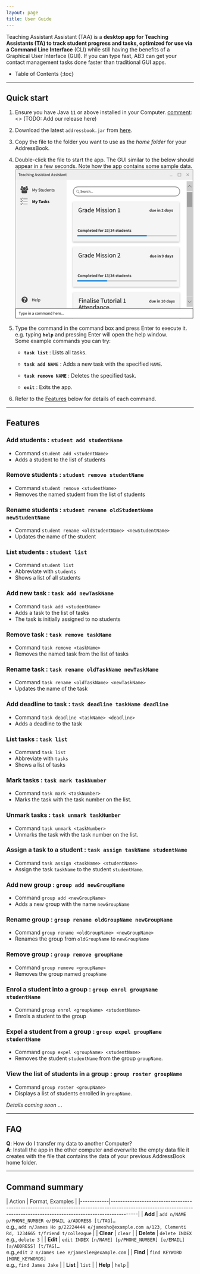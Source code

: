```yaml
---
layout: page
title: User Guide
---
```


Teaching Assistant Assistant (TAA) is a **desktop app for Teaching Assistants (TA) to track student progress and tasks,
optimized for use via a Command Line Interface** (CLI) while still having the
benefits of a Graphical User Interface (GUI). If you can type fast, AB3 can get your contact management tasks done
faster than traditional GUI apps.

* Table of Contents
{:toc}

--------------------------------------------------------------------------------------------------------------------

## Quick start

1. Ensure you have Java `11` or above installed in your Computer.
[comment]: <> (TODO: Add our release here)
1. Download the latest `addressbook.jar` from [here](https://github.com/se-edu/addressbook-level3/releases).

1. Copy the file to the folder you want to use as the _home folder_ for your AddressBook.

1. Double-click the file to start the app. The GUI similar to the below should appear in a few seconds. Note how the app contains some sample data.<br>
   ![Ui](images/Ui.png)

1. Type the command in the command box and press Enter to execute it. e.g. typing **`help`** and pressing Enter will open the help window.<br>
   Some example commands you can try:

   * **`task list`** : Lists all tasks.

   * **`task add NAME`** : Adds a new task with the specified `NAME`.

   * **`task remove NAME`** : Deletes the specified task.

   * **`exit`** : Exits the app.

1. Refer to the [Features](#features) below for details of each command.

--------------------------------------------------------------------------------------------------------------------

## Features

### Add students : `student add studentName`
* Command `student add <studentName>`
* Adds a student to the list of students

### Remove students : `student remove studentName`
* Command `student remove <studentName>`
* Removes the named student from the list of students

### Rename students : `student rename oldStudentName newStudentName`
* Command `student rename <oldStudentName> <newStudentName>`
* Updates the name of the student

### List students : `student list`
* Command `student list`
* Abbreviate with `students`
* Shows a list of all students

### Add new task : `task add newTaskName`
* Command `task add <studentName>`
* Adds a task to the list of tasks
* The task is initially assigned to no students

### Remove task : `task remove taskName`
* Command `task remove <taskName>`
* Removes the named task from the list of tasks

### Rename task : `task rename oldTaskName newTaskName`
* Command `task rename <oldTaskName> <newTaskName>`
* Updates the name of the task

### Add deadline to task : `task deadline taskName deadline`
* Command `task deadline <taskName> <deadline>`
* Adds a deadline to the task

### List tasks : `task list`
* Command `task list`
* Abbreviate with `tasks`
* Shows a list of tasks

### Mark tasks : `task mark taskNumber`
* Command `task mark <taskNumber>`
* Marks the task with the task number on the list.

### Unmark tasks : `task unmark taskNumber`
* Command `task unmark <taskNumber>`
* Unmarks the task with the task number on the list.

### Assign a task to a student : `task assign taskName studentName`
* Command `task assign <taskName> <studentName>`
* Assign the task `taskName` to the student `studentName`.


### Add new group : `group add newGroupName`
* Command `group add <newGroupName>`
* Adds a new group with the name `newGroupName`

### Rename group : `group rename oldGroupName newGroupName`
* Command `group rename <oldGroupName> <newGroupName>`
* Renames the group from `oldGroupName` to `newGroupName`

### Remove group : `group remove groupName`
* Command `group remove <groupName>`
* Removes the group named `groupName`

### Enrol a student into a group : `group enrol groupName studentName`
* Command `group enrol <groupName> <studentName>`
* Enrols a student to the group

### Expel a student from a group : `group expel groupName studentName`
* Command `group expel <groupName> <studentName>`
* Removes the student `studentName` from the group `groupName`.

### View the list of students in a group : `group roster groupName`
* Command `group roster <groupName>`
* Displays a list of students enrolled in `groupName`.


_Details coming soon ..._

--------------------------------------------------------------------------------------------------------------------

## FAQ

**Q**: How do I transfer my data to another Computer?<br>
**A**: Install the app in the other computer and overwrite the empty data file it creates with the file that contains the data of your previous AddressBook home folder.

--------------------------------------------------------------------------------------------------------------------

## Command summary

[comment]: <> (TODO: Update this)
| Action     | Format, Examples                                                                                                                                                      |
|------------|-----------------------------------------------------------------------------------------------------------------------------------------------------------------------|
| **Add**    | `add n/NAME p/PHONE_NUMBER e/EMAIL a/ADDRESS [t/TAG]…​` <br> e.g., `add n/James Ho p/22224444 e/jamesho@example.com a/123, Clementi Rd, 1234665 t/friend t/colleague` |
| **Clear**  | `clear`                                                                                                                                                               |
| **Delete** | `delete INDEX`<br> e.g., `delete 3`                                                                                                                                   |
| **Edit**   | `edit INDEX [n/NAME] [p/PHONE_NUMBER] [e/EMAIL] [a/ADDRESS] [t/TAG]…​`<br> e.g.,`edit 2 n/James Lee e/jameslee@example.com`                                           |
| **Find**   | `find KEYWORD [MORE_KEYWORDS]`<br> e.g., `find James Jake`                                                                                                            |
| **List**   | `list`                                                                                                                                                                |
| **Help**   | `help`                                                                                                                                                                |
